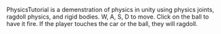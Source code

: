 PhysicsTutorial is a demenstration of physics in unity using physics joints, ragdoll physics, and rigid bodies.
W, A, S, D to move. Click on the ball to have it fire. If the player touches the car or the ball, they will ragdoll.

